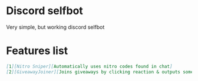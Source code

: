 # Discord selfbot
 Very simple, but working discord selfbot

# Features list
```markdown
[1][Nitro Sniper][Automatically uses nitro codes found in chat]
[2][GiveawayJoiner][Joins giveaways by clicking reaction & outputs some info about the giveaway]
```
